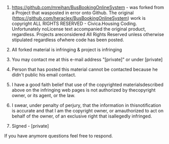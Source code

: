 1. https://github.com/mrejhan/BusBookingOnlineSystem - was forked from a Project that wasposted in error onto Github. The original (https://github.com/heraclex/BusBookingOnlineSystem) work is copyright ALL RIGHTS RESERVED - Civica.Housing Coding. Unfortunately noLicense text accompanied the original product, regardless. Projects areconsidered All Rights Reserved unless otherwise stipulated regardless ofwhere code has been posted.

2. All forked material is infringing & project is infringing

3. You may contact me at this e-mail address "[private]" or under [private]

4. Person that has posted this material cannot be contacted because he didn't public his email contact.

5. I have a good faith belief that use of the copyrighted materialsdescribed above on the infringing web pages is not authorized by thecopyright owner, or its agent, or the law.

6. I swear, under penalty of perjury, that the information in thisnotification is accurate and that I am the copyright owner, or amauthorized to act on behalf of the owner, of an exclusive right that isallegedly infringed.

7. Signed - [private]

If you have anymore questions feel free to respond.
